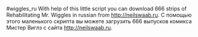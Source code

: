 #wiggles_ru 
With help of this little script you can download 666 strips of Rehabilitating Mr. Wiggles in russian from http://neilswaab.ru. 
С помощью этого маленького скрипта вы можете загрузить 666 выпусков комикса Мистер Виглз с сайта http://neilswaab.ru.
